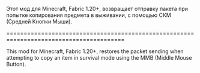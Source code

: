 
Этот мод для Minecraft, Fabric 1.20+, возвращает отправку 
пакета при попытке копирования предмета в выживании, с помощью СКМ (Средней Кнопки Мыши).

========================================================================================

This mod for Minecraft, Fabric 1.20+, restores the packet
sending when attempting to copy an item in survival mode using the MMB (Middle Mouse Button).
